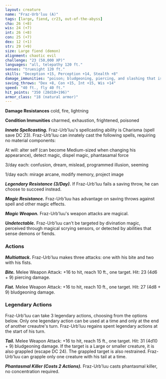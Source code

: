 ```yaml
---
layout: creature
name: "Fraz-Urb'luu (A)"
tags: [large, fiend, cr23, out-of-the-abyss]
cha: 26 (+8)
wis: 24 (+7)
int: 26 (+8)
con: 25 (+7)
dex: 12 (+1)
str: 29 (+9)
size: Large fiend (demon)
alignment: chaotic evil
challenge: "23 (50,000 XP)"
languages: "all, telepathy 120 ft."
senses: "truesight 120 ft."
skills: "Deception +15, Perception +14, Stealth +8"
damage_immunities: "poison; bludgeoning, piercing, and slashing that is nonmagical"
saving_throws: "Dex +8, Con +15, Int +15, Wis +14"
speed: "40 ft., fly 40 ft."
hit_points: "350 (28d10+196)"
armor_class: "18 (natural armor)"
---
```


**Damage Resistances** cold, fire, lightning

**Condition Immunities** charmed, exhaustion, frightened, poisoned

***Innate Spellcasting.*** Fraz-Urb'luu's spellcasting ability is Charisma (spell save DC 23). Fraz-Urb'luu can innately cast the following spells, requiring no material components:

At will: alter self (can become Medium-sized when changing his appearance), detect magic, dispel magic, phantasamal force

3/day each: confusion, dream, mislead, programmed illusion, seeming

1/day each: mirage arcane, modify memory, project image

***Legendary Resistance (3/Day).*** If Fraz-Urb'luu fails a saving throw, he can choose to succeed instead.

***Magic Resistance.*** Fraz-Urb'luu has advantage on saving throws against spell and other magic effects.

***Magic Weapon.*** Fraz-Urb'luu's weapon attacks are magical.

***Undetectable.*** Fraz-Urb'luu can't be targeted by divination magic, perceived through magical scrying sensors, or detected by abilities that sense demons or fiends.

### Actions

***Multiattack.*** Fraz-Urb'luu makes three attacks: one with his bite and two with his fists.

***Bite.*** Melee Weapon Attack: +16 to hit, reach 10 ft., one target. Hit: 23 (4d6 + 9) piercing damage.

***Fist.*** Melee Weapon Attack: +16 to hit, reach 10 ft., one target. Hit: 27 (4d8 + 9) bludgeoning damage.

### Legendary Actions

Fraz-Urb'luu can take 3 legendary actions, choosing from the options below. Only one legendary action can be used at a time and only at the end of another creautre's turn. Fraz-Urb'luu regains spent legendary actions at the start of his turn.

***Tail.*** Melee Weapon Attack: +16 to hit, reach 15 ft., one target. Hit: 31 (4d10 + 9) bludgeoning damage. If the target is a Large or smaller creature, it is also grappled (escape DC 24). The grappled target is also restrained. Fraz-Urb'luu can grapple only one creature with his tail at a time.

***Phantasmal Killer (Costs 2 Actions).*** Fraz-Urb'luu casts phantasmal killer, no concentration required.
